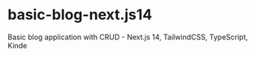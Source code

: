 # basic-blog-next.js14
Basic blog application with CRUD - Next.js 14, TailwindCSS, TypeScript, Kinde
